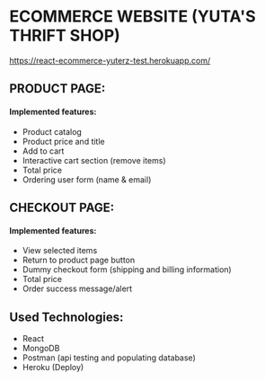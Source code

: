 # ECOMMERCE WEBSITE (YUTA'S THRIFT SHOP)

https://react-ecommerce-yuterz-test.herokuapp.com/

## PRODUCT PAGE:
#### Implemented features:
- Product catalog
- Product price and title
- Add to cart
- Interactive cart section (remove items)
- Total price
- Ordering user form (name & email)

## CHECKOUT PAGE:
#### Implemented features:
- View selected items
- Return to product page button
- Dummy checkout form (shipping and billing information)
- Total price
- Order success message/alert 

## Used Technologies:
- React
- MongoDB
- Postman (api testing and populating database)
- Heroku (Deploy)
